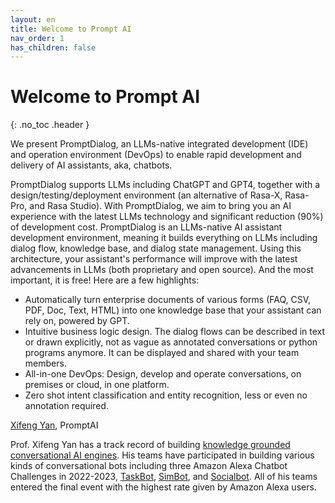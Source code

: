 ```yaml
---
layout: en
title: Welcome to Prompt AI
nav_order: 1
has_children: false
---
```

# Welcome to Prompt AI
{: .no_toc .header }

We present PromptDialog, an LLMs-native integrated development (IDE) and operation environment (DevOps) to enable rapid development and delivery of AI assistants, aka, chatbots.

<!-- 
When you are using Rasa Open Source, you might be disappointed by the lack of Large Language Models’ support (LLMs) and the missing of GUIs that provides low code user interface for flow design.  When you are using LLMs, you might be concerned on how to embed your own business logic in LLMs.  This is exactly what we experienced when building AI assistants for financial institutes and car manufacturers. -->

PromptDialog supports LLMs including ChatGPT and GPT4, together with a design/testing/deployment environment (an alternative of Rasa-X, Rasa-Pro, and Rasa Studio).  With PromptDialog, we aim to bring you an AI experience with the latest LLMs technology and significant reduction (90%) of development cost. PromptDialog is an LLMs-native AI assistant development environment, meaning it builds everything on LLMs including dialog flow, knowledge base, and dialog state management.  Using this architecture, your assistant's performance will improve with the latest advancements in LLMs (both proprietary and open source).  And the most important, it is free!  Here are a few highlights:

* Automatically turn enterprise documents of various forms (FAQ, CSV, PDF, Doc, Text, HTML) into one knowledge base that your assistant can rely on, powered by GPT. 
* Intuitive business logic design. The dialog flows can be described in text or drawn explicitly, not as vague as annotated conversations or python programs anymore.  It can be displayed and shared with your team members.
* All-in-one DevOps: Design, develop and operate conversations, on premises or cloud, in one platform.
* Zero shot intent classification and entity recognition, less or even no annotation required. 

[Xifeng Yan](https://sites.cs.ucsb.edu/~xyan/), PromptAI

Prof. Xifeng Yan has a track record of building [knowledge grounded conversational AI engines](https://sites.cs.ucsb.edu/~xyan/knowledgebase.html).  His teams have participated in building various kinds of conversational bots including three Amazon Alexa Chatbot Challenges in 2022-2023, [TaskBot](https://www.amazon.science/academic-engagements/amazon-launches-new-alexa-prize-taskbot-challenge), [SimBot](https://www.amazon.science/alexa-prize/simbot-challenge), and [Socialbot](https://www.amazon.science/alexa-prize/socialbot-grand-challenge/2022). All of his teams entered the final event with the highest rate given by Amazon Alexa users. 
